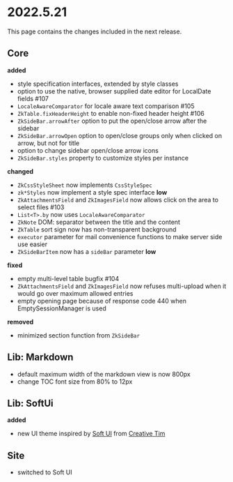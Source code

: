 # 2022.5.21

This page contains the changes included in the next release.

## Core

**added**

- style specification interfaces, extended by style classes
- option to use the native, browser supplied date editor for LocalDate fields #107
- `LocaleAwareComparator` for locale aware text comparison #105
- `ZkTable.fixHeaderHeight` to enable non-fixed header height #106
- `ZkSideBar.arrowAfter` option to put the open/close arrow after the sidebar
- `ZkSideBar.arrowOpen` option to open/close groups only when clicked on arrow, but not for title
- option to change sidebar open/close arrow icons
- `ZkSideBar.styles` property to customize styles per instance

**changed**

- `ZkCssStyleSheet` now implements `CssStyleSpec`
- `zk*Styles` now implement a style spec interface **low**
- `ZkAttachmentsField` and `ZkImagesField` now allows click on the area to select files #103
- `List<T>.by` now uses `LocaleAwareComparator`
- `ZkNote` DOM: separator between the title and the content
- `ZkTable` sort sign now has non-transparent background
- `executor` parameter for mail convenience functions to make server side use easier
- `ZkSideBarItem` now has a `sideBar` parameter **low**

**fixed**

- empty multi-level table bugfix #104
- `ZkAttachmentsField` and `ZkImagesField` now refuses multi-upload when it would go over maximum allowed entries
- empty opening page because of response code 440 when EmptySessionManager is used

**removed**

- minimized section function from `ZkSideBar`

## Lib: Markdown

- default maximum width of the markdown view is now 800px
- change TOC font size from 80% to 12px

## Lib: SoftUi

**added**

- new UI theme inspired by [Soft UI](https://www.creative-tim.com/product/soft-ui-dashboard-react) from [Creative Tim](https://www.creative-tim.com/)

## Site

- switched to Soft UI
